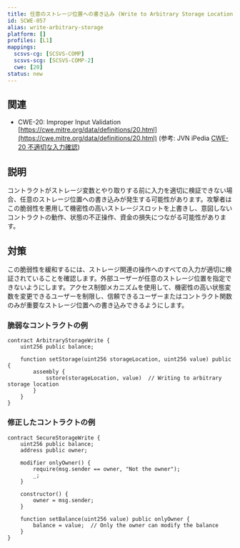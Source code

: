 ```yaml
---
title: 任意のストレージ位置への書き込み (Write to Arbitrary Storage Location)
id: SCWE-057
alias: write-arbitrary-storage
platform: []
profiles: [L1]
mappings:
  scsvs-cg: [SCSVS-COMP]
  scsvs-scg: [SCSVS-COMP-2]
  cwe: [20]
status: new
---
```


## 関連
- CWE-20: Improper Input Validation  
  [https://cwe.mitre.org/data/definitions/20.html](https://cwe.mitre.org/data/definitions/20.html) (参考: JVN iPedia [CWE-20 不適切な入力確認](https://jvndb.jvn.jp/ja/cwe/CWE-20.html))


## 説明
コントラクトがストレージ変数とやり取りする前に入力を適切に検証できない場合、任意のストレージ位置への書き込みが発生する可能性があります。攻撃者はこの脆弱性を悪用して機密性の高いストレージスロットを上書きし、意図しないコントラクトの動作、状態の不正操作、資金の損失につながる可能性があります。

## 対策
この脆弱性を緩和するには、ストレージ関連の操作へのすべての入力が適切に検証されていることを確認します。外部ユーザーが任意のストレージ位置を指定できないようにします。アクセス制御メカニズムを使用して、機密性の高い状態変数を変更できるユーザーを制限し、信頼できるユーザーまたはコントラクト関数のみが重要なストレージ位置への書き込みできるようにします。

### 脆弱なコントラクトの例
```solidity
contract ArbitraryStorageWrite {
    uint256 public balance;

    function setStorage(uint256 storageLocation, uint256 value) public {
        assembly {
            sstore(storageLocation, value)  // Writing to arbitrary storage location
        }
    }
}
```

### 修正したコントラクトの例
```solidity
contract SecureStorageWrite {
    uint256 public balance;
    address public owner;

    modifier onlyOwner() {
        require(msg.sender == owner, "Not the owner");
        _;
    }

    constructor() {
        owner = msg.sender;
    }

    function setBalance(uint256 value) public onlyOwner {
        balance = value;  // Only the owner can modify the balance
    }
}
```
